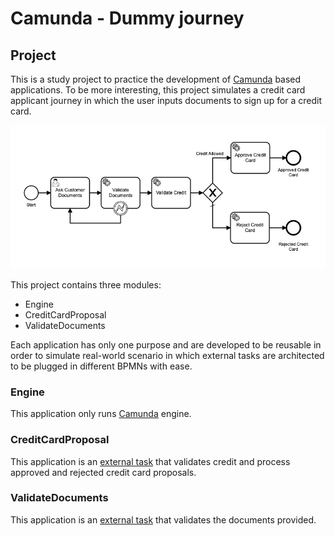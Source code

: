 # Camunda - Dummy journey

## Project
This is a study project to practice the development of [Camunda](https://docs.camunda.org/manual/latest/) based applications.
To be more interesting, this project simulates a credit card applicant journey in which the user inputs documents to sign up for a credit card.

![](.docs/credit_card_bpm.jpeg)

This project contains three modules:
- Engine
- CreditCardProposal
- ValidateDocuments

Each application has only one purpose and are developed to be reusable in order to simulate real-world scenario
in which external tasks are architected to be plugged in different BPMNs with ease.

### Engine
This application only runs [Camunda](https://docs.camunda.org/manual/latest/) engine.

### CreditCardProposal
This application is an [external task](https://docs.camunda.org/manual/latest/user-guide/process-engine/external-tasks/) that validates credit and process approved and rejected credit card proposals.

### ValidateDocuments
This application is an [external task](https://docs.camunda.org/manual/latest/user-guide/process-engine/external-tasks/) that validates the documents provided.
